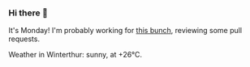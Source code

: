 ### Hi there :wave:

It's Monday! I'm probably working for [this bunch](https://github.com/kohofinancial), reviewing some pull requests.

Weather in Winterthur: sunny, at +26°C.

